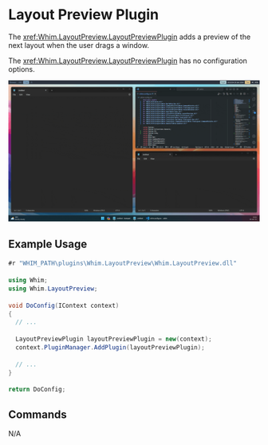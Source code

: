 # Layout Preview Plugin

The <xref:Whim.LayoutPreview.LayoutPreviewPlugin> adds a preview of the next layout when the user drags a window.

The <xref:Whim.LayoutPreview.LayoutPreviewPlugin> has no configuration options.

![Layout preview demo](../../images/layout-preview-demo.gif)

## Example Usage

```csharp
#r "WHIM_PATH\plugins\Whim.LayoutPreview\Whim.LayoutPreview.dll"

using Whim;
using Whim.LayoutPreview;

void DoConfig(IContext context)
{
  // ...

  LayoutPreviewPlugin layoutPreviewPlugin = new(context);
  context.PluginManager.AddPlugin(layoutPreviewPlugin);

  // ...
}

return DoConfig;

```

## Commands

N/A
